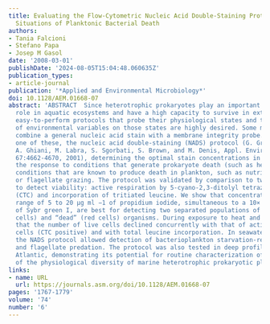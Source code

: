 ```yaml
---
title: Evaluating the Flow-Cytometric Nucleic Acid Double-Staining Protocol in Realistic
  Situations of Planktonic Bacterial Death
authors:
- Tania Falcioni
- Stefano Papa
- Josep M Gasol
date: '2008-03-01'
publishDate: '2024-08-05T15:04:48.060635Z'
publication_types:
- article-journal
publication: '*Applied and Environmental Microbiology*'
doi: 10.1128/AEM.01668-07
abstract: 'ABSTRACT  Since heterotrophic prokaryotes play an important biogeochemical
  role in aquatic ecosystems and have a high capacity to survive in extreme environments,
  easy-to-perform protocols that probe their physiological states and the effects
  of environmental variables on those states are highly desired. Some methodologies
  combine a general nucleic acid stain with a membrane integrity probe. We calibrated
  one of these, the nucleic acid double-staining (NADS) protocol (G. Grégori, S. Citterio,
  A. Ghiani, M. Labra, S. Sgorbati, S. Brown, and M. Denis, Appl. Environ. Microbiol.
  67:4662-4670, 2001), determining the optimal stain concentrations in seawater and
  the response to conditions that generate prokaryote death (such as heat) and to
  conditions that are known to produce death in plankton, such as nutrient limitation
  or flagellate grazing. The protocol was validated by comparison to two methods used
  to detect viability: active respiration by 5-cyano-2,3-ditolyl tetrazolium chloride
  (CTC) and incorporation of tritiated leucine. We show that concentrations in the
  range of 5 to 20 μg ml −1 of propidium iodide, simultaneous to a 10× concentration
  of Sybr green I, are best for detecting two separated populations of “live” (green
  cells) and “dead” (red cells) organisms. During exposure to heat and UVC, we observed
  that the number of live cells declined concurrently with that of actively respiring
  cells (CTC positive) and with total leucine incorporation. In seawater mesocosms,
  the NADS protocol allowed detection of bacterioplankton starvation-related death
  and flagellate predation. The protocol was also tested in deep profiles in the northwest
  Atlantic, demonstrating its potential for routine characterization of this fraction
  of the physiological diversity of marine heterotrophic prokaryotic plankton.'
links:
- name: URL
  url: https://journals.asm.org/doi/10.1128/AEM.01668-07
pages: '1767-1779'
volume: '74'
number: '6'
---
```

